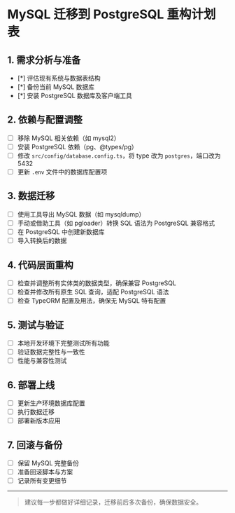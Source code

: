 # MySQL 迁移到 PostgreSQL 重构计划表

## 1. 需求分析与准备
- [*] 评估现有系统与数据表结构
- [*] 备份当前 MySQL 数据库
- [*] 安装 PostgreSQL 数据库及客户端工具

## 2. 依赖与配置调整
- [ ] 移除 MySQL 相关依赖（如 mysql2）
- [ ] 安装 PostgreSQL 依赖（pg、@types/pg）
- [ ] 修改 `src/config/database.config.ts`，将 type 改为 `postgres`，端口改为 5432
- [ ] 更新 `.env` 文件中的数据库配置项

## 3. 数据迁移
- [ ] 使用工具导出 MySQL 数据（如 mysqldump）
- [ ] 手动或借助工具（如 pgloader）转换 SQL 语法为 PostgreSQL 兼容格式
- [ ] 在 PostgreSQL 中创建新数据库
- [ ] 导入转换后的数据

## 4. 代码层面重构
- [ ] 检查并调整所有实体类的数据类型，确保兼容 PostgreSQL
- [ ] 检查并修改所有原生 SQL 查询，适配 PostgreSQL 语法
- [ ] 检查 TypeORM 配置及用法，确保无 MySQL 特有配置

## 5. 测试与验证
- [ ] 本地开发环境下完整测试所有功能
- [ ] 验证数据完整性与一致性
- [ ] 性能与兼容性测试

## 6. 部署上线
- [ ] 更新生产环境数据库配置
- [ ] 执行数据迁移
- [ ] 部署新版本应用

## 7. 回滚与备份
- [ ] 保留 MySQL 完整备份
- [ ] 准备回滚脚本与方案
- [ ] 记录所有变更细节

---

> 建议每一步都做好详细记录，迁移前后多次备份，确保数据安全。
